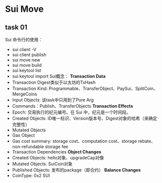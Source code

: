 # Sui Move
## task 01
Sui 命令行的使用：
- sui client -V
- sui client publish
- sui move new
- sui move build
- sui keytool list
- sui keytool import
Sui概念：
**Transaction Data**
- Transaction Digest类似于以太坊的TxHash
- Transaction Kind: Programmable、TransferObject、PaySui、SplitCoin、MergeCoins
- Input Objects: 该task中只用到了Pure Arg
- Commands：Publish、TransferObjects
**Transaction Effects**
- Epoch: 交易执行的纪元编号。在 Sui 中，纪元是一个时间段。
- Created Objects: ID唯一标识、Version版本号、Digest对象的哈希（来确定完整性）
- Mutated Objects
- Gas Object
- Gas cost summary: storage cost、computation cost、storage rebate、non-refundable storage fee
- Transaction Dependencies
**Object Changes**
- Created Objects: hello对象、upgradeCap对像
- Mutated Objects: SuiCoin对象
- Published Objects: 发布的package（即合约）
**Balance Changes**
- CoinType: 0x2 SUI

